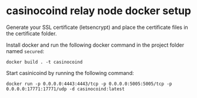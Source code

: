 # casinocoind relay node docker setup
Generate your SSL certificate (letsencrypt) and place the certificate files in the certificate folder.

Install docker and run the following docker command in the project folder named ```secured```:

```docker build . -t casinocoind```

Start casinicoind by running the following command:

```docker run -p 0.0.0.0:4443:4443/tcp -p 0.0.0.0:5005:5005/tcp -p 0.0.0.0:17771:17771/udp -d casinocoind:latest```
